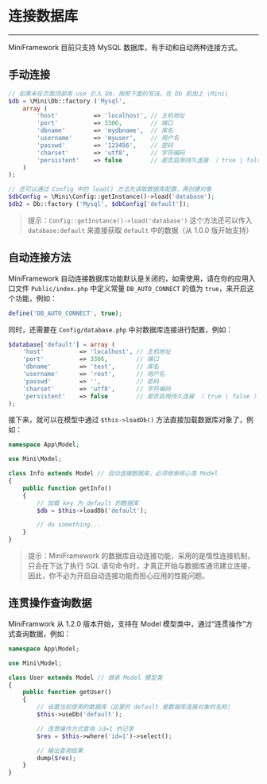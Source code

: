 # 连接数据库

---

MiniFramework 目前只支持 MySQL 数据库，有手动和自动两种连接方式。

## 手动连接

```php
// 如果未在页面顶部用 use 引入 Db，按照下面的写法，在 Db 前加上 \Mini\
$db = \Mini\Db::factory ('Mysql',
    array (
        'host'          => 'localhost', // 主机地址
        'port'          => 3306,        // 端口
        'dbname'        => 'mydbname',  // 库名
        'username'      => 'myuser',    // 用户名
        'passwd'        => '123456',    // 密码
        'charset'       => 'utf8',      // 字符编码
        'persistent'    => false        // 是否启用持久连接 （ true | false ）
    )
);

// 还可以通过 Config 中的 load() 方法先读取数据库配置，再创建对象
$dbConfig = \Mini\Config::getInstance()->load('database');
$db2 = Db::factory ('Mysql', $dbConfig['default']);
```

> 提示：`Config::getInstance()->load('database')` 这个方法还可以传入 `database:default` 来直接获取 `default` 中的数据（从 1.0.0 版开始支持）

## 自动连接方法

MiniFramework 自动连接数据库功能默认是关闭的，如需使用，请在你的应用入口文件 `Public/index.php` 中定义常量 `DB_AUTO_CONNECT` 的值为 `true`，来开启这个功能，例如：

```php
define('DB_AUTO_CONNECT', true);
```

同时，还需要在 `Config/database.php` 中对数据库连接进行配置，例如：

```php
$database['default'] = array (
    'host'          => 'localhost', // 主机地址
    'port'          => 3306,        // 端口
    'dbname'        => 'test',      // 库名
    'username'      => 'root',      // 用户名
    'passwd'        => '',          // 密码
    'charset'       => 'utf8',      // 字符编码
    'persistent'    => false        // 是否启用持久连接 （ true | false ）
);
```

接下来，就可以在模型中通过 `$this->loadDb()` 方法直接加载数据库对象了，例如：

```php
namespace App\Model;

use Mini\Model;

class Info extends Model // 自动连接数据库，必须继承核心类 Model
{
    public function getInfo()
    {
        // 加载 key 为 default 的数据库
        $db = $this->loadDb('default');

        // do something...
    }
}
```

> 提示：MiniFramework 的数据库自动连接功能，采用的是惰性连接机制，只会在下达了执行 SQL 语句命令时，才真正开始与数据库通讯建立连接，因此，你不必为开启自动连接功能而担心应用的性能问题。

## 连贯操作查询数据

MiniFramwork 从 1.2.0 版本开始，支持在 Model 模型类中，通过“连贯操作”方式查询数据，例如：

```php
namespace App\Model;

use Mini\Model;

class User extends Model // 继承 Model 模型类
{
    public function getUser()
    {
        // 设置当前使用的数据库（这里的 default 是数据库连接对象的名称）
        $this->useDb('default');

        // 连贯操作方式查询 id=1 的记录
        $res = $this->where('id=1')->select();

        // 输出查询结果
        dump($res);
    }
}
```



